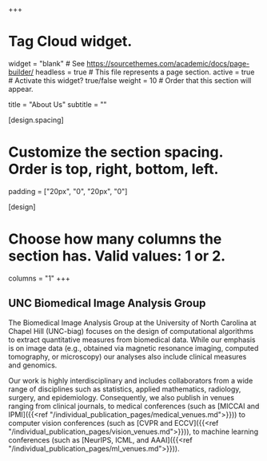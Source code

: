 +++
# Tag Cloud widget.
widget = "blank"  # See https://sourcethemes.com/academic/docs/page-builder/
headless = true  # This file represents a page section.
active = true  # Activate this widget? true/false
weight = 10  # Order that this section will appear.

title = "About Us"
subtitle = ""

[design.spacing]
  # Customize the section spacing. Order is top, right, bottom, left.
  padding = ["20px", "0", "20px", "0"]

[design]
  # Choose how many columns the section has. Valid values: 1 or 2.
  columns = "1"
+++

## UNC Biomedical Image Analysis Group

The Biomedical Image Analysis Group at the University of North Carolina at Chapel Hill (UNC-biag) focuses on the design of computational algorithms to extract quantitative measures from biomedical data. While our emphasis is on image data (e.g., obtained via magnetic resonance imaging, computed tomography, or microscopy) our analyses also include clinical measures and genomics.

Our work is highly interdisciplinary and includes collaborators from a wide range of disciplines such as statistics, applied mathematics, radiology, surgery, and epidemiology. Consequently, we also publish in venues ranging from clinical journals, to medical conferences (such as [MICCAI and IPMI]({{<ref "/individual_publication_pages/medical_venues.md">}})) to computer vision conferences (such as [CVPR and ECCV]({{<ref "/individual_publication_pages/vision_venues.md">}})), to machine learning conferences (such as [NeurIPS, ICML, and AAAI]({{<ref "/individual_publication_pages/ml_venues.md">}})).


